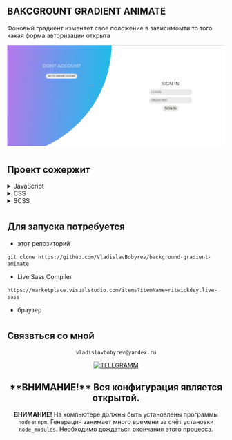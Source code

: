 ## BAKCGROUNT GRADIENT ANIMATE

Фоновый градиент изменяет свое положение в зависимомти то того какая форма авторизации открыта

<div align="left">

![Lax 2.0 Gif](./README/readme.gif)

#

## Проект сожержит
<details>
  <summary >JavaScript</summary>

[Что это?](https://learn.javascript.ru/)

    Современный JavaScript – это «безопасный» язык программирования. Он не предоставляет низкоуровневый доступ к памяти или процессору, потому что изначально был создан для браузеров, не требующих этого.
</details>


<details>
  <summary >CSS</summary>
  
[Что это?](https://developer.mozilla.org/ru/docs/Web/CSS/)

     CSS — Cascading Style Sheets — это каскадные таблицы стилей. По сути — язык, который отвечает за описание внешнего вида HTML-документа. Подавляющее большинство современных веб-сайтов работают на основе связки HTML+CSS.
</details>

<details>
  <summary>SCSS</summary>
 
  [Что это?](https://sass-scss.ru/)  

    Вы можете изменять  настройки в вашем проекте. 
    Для  автоматического комполирования файлов css необходимо запустить 

  Live Sass Compiler 

  [Что это?](https://marketplace.visualstudio.com/items?itemName=ritwickdey.live-sass)
</details>



#

## Для запуска потребуется

- этот репозиторий

```
git clone https://github.com/VladislavBobyrev/background-gradient-amimate
```

<!-- - node.js

```
https://nodejs.org/en/
``` -->

- Live Sass Compiler

```
https://marketplace.visualstudio.com/items?itemName=ritwickdey.live-sass
```

- браузер

#

## Связвться со мной

<div align='center'> 
 
 ```
vladislavbobyrev@yandex.ru
```
 
 [![TELEGRAMM](https://img.shields.io/badge/telegramm-4285F4?style=for-the-badge&logo=read-the-docs&logoColor=white)](https://t.me/VladislavBobyrev)

 </div>
 
<div align="center">
  <h2>**ВНИМАНИЕ!**  Вся конфигурация является открытой. </h2>
 
**ВНИМАНИЕ!** На компьютере должны быть установлены программы `node` и `npm`.
Генерация  занимает много времени за счёт
установки `node_modules`. Необходимо дождаться окончания этого процесса.
 
</div>

